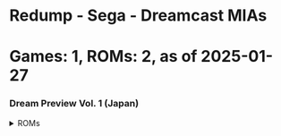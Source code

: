 # Redump - Sega - Dreamcast MIAs
# Games: 1, ROMs: 2, as of 2025-01-27
### Dream Preview Vol. 1 (Japan)
<details>
<summary>ROMs</summary>
Dream Preview Vol. 1 (Japan) (Track 1).bin, CRC: ddf41288

Dream Preview Vol. 1 (Japan) (Track 3).bin, CRC: 3a1c01de

</details>

